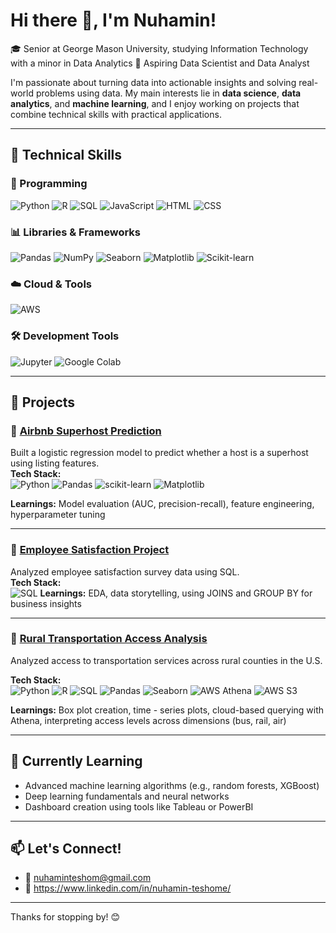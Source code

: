 # Hi there 👋, I'm Nuhamin!

🎓 Senior at George Mason University, studying Information Technology with a minor in Data Analytics
🔭 Aspiring Data Scientist and Data Analyst

I'm passionate about turning data into actionable insights and solving real-world problems using data. My main interests lie in **data science**, **data analytics**, and **machine learning**, and I enjoy working on projects that combine technical skills with practical applications.

---

## 🚀 Technical Skills

### 🐍 Programming 
![Python](https://img.shields.io/badge/-Python-3776AB?style=flat&logo=python&logoColor=white)
![R](https://img.shields.io/badge/-R-276DC3?style=flat&logo=r&logoColor=white)
![SQL](https://img.shields.io/badge/-SQL-4479A1?style=flat&logo=mysql&logoColor=white)
![JavaScript](https://img.shields.io/badge/-JavaScript-F7DF1E?style=flat&logo=javascript&logoColor=black)
![HTML](https://img.shields.io/badge/-HTML5-E34F26?style=flat&logo=html5&logoColor=white)
![CSS](https://img.shields.io/badge/-CSS3-1572B6?style=flat&logo=css3&logoColor=white)

### 📊 Libraries & Frameworks
![Pandas](https://img.shields.io/badge/-Pandas-150458?style=flat&logo=pandas&logoColor=white)
![NumPy](https://img.shields.io/badge/-NumPy-013243?style=flat&logo=numpy&logoColor=white)
![Seaborn](https://img.shields.io/badge/-Seaborn-4B8BBE?style=flat)
![Matplotlib](https://img.shields.io/badge/-Matplotlib-11557C?style=flat)
![Scikit-learn](https://img.shields.io/badge/-Scikit--learn-F7931E?style=flat&logo=scikit-learn&logoColor=white)

### ☁️ Cloud & Tools
![AWS](https://img.shields.io/badge/-AWS-232F3E?style=flat&logo=amazon-aws&logoColor=white)

### 🛠️ Development Tools
![Jupyter](https://img.shields.io/badge/-Jupyter-F37626?style=flat&logo=jupyter&logoColor=white)
![Google Colab](https://img.shields.io/badge/-Google_Colab-F9AB00?style=flat&logo=googlecolab&logoColor=white)

---

## 🚀 Projects


### 🏡 [Airbnb Superhost Prediction](https://github.com/yourusername/Airbnb-Superhost-Prediction)
Built a logistic regression model to predict whether a host is a superhost using listing features.  
**Tech Stack:**  
<img src="https://img.shields.io/badge/Python-3776AB?style=flat&logo=python&logoColor=white" alt="Python" />
<img src="https://img.shields.io/badge/Pandas-150458?style=flat&logo=pandas&logoColor=white" alt="Pandas" />
<img src="https://img.shields.io/badge/Scikit--learn-F7931E?style=flat&logo=scikit-learn&logoColor=white" alt="scikit-learn" />
<img src="https://img.shields.io/badge/Matplotlib-11557C?style=flat" alt="Matplotlib" />  

**Learnings:** Model evaluation (AUC, precision-recall), feature engineering, hyperparameter tuning

---

### 💼 [Employee Satisfaction Project](https://github.com/nuhaminteshome/Employee-Satisfaction-Survey-Analysis-SQL)
Analyzed employee satisfaction survey data using SQL.  
**Tech Stack:**  
<img src="https://img.shields.io/badge/SQL-4479A1?style=flat&logo=mysql&logoColor=white" alt="SQL" />
**Learnings:** EDA, data storytelling, using JOINS and GROUP BY for business insights

---

### 🚌 [Rural Transportation Access Analysis](https://github.com/yourusername/Rural-Transportation-Access)
Analyzed access to transportation services across rural counties in the U.S.  

**Tech Stack:**  
<img src="https://img.shields.io/badge/Python-3776AB?style=flat&logo=python&logoColor=white" alt="Python" />
<img src="https://img.shields.io/badge/R-276DC3?style=flat&logo=r&logoColor=white" alt="R" />
<img src="https://img.shields.io/badge/SQL-4479A1?style=flat&logo=mysql&logoColor=white" alt="SQL" />
<img src="https://img.shields.io/badge/Pandas-150458?style=flat&logo=pandas&logoColor=white" alt="Pandas" />
<img src="https://img.shields.io/badge/Seaborn-4B8BBE?style=flat" alt="Seaborn" />
<img src="https://img.shields.io/badge/AWS%20Athena-232F3E?style=flat&logo=amazon-aws&logoColor=white" alt="AWS Athena" />
<img src="https://img.shields.io/badge/AWS%20S3-569A31?style=flat&logo=amazon-aws&logoColor=white" alt="AWS S3" />

**Learnings:** Box plot creation, time - series plots, cloud-based querying with Athena, interpreting access levels across dimensions (bus, rail, air)

---

## 🌱 Currently Learning
- Advanced machine learning algorithms (e.g., random forests, XGBoost)
- Deep learning fundamentals and neural networks
- Dashboard creation using tools like Tableau or PowerBI

---

## 📫 Let's Connect!
- 📧 nuhaminteshom@gmail.com
- 💼 https://www.linkedin.com/in/nuhamin-teshome/

---

Thanks for stopping by! 😊




